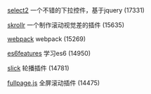 [select2](https://github.com/select2/select2) 一个不错的下拉控件，基于jquery (17331)

[skrollr](https://github.com/Prinzhorn/skrollr) 一个制作滚动视觉差的插件 (15635)

[webpack](https://github.com/webpack/webpack) webpack (15269)

[es6features](https://github.com/lukehoban/es6features) 学习es6 (14950)

[slick](https://github.com/kenwheeler/slick) 轮播插件 (14781)

[fullpage.js](https://github.com/alvarotrigo/fullPage.js) 全屏滚动插件 (14475)
